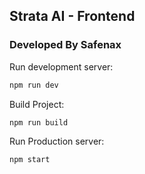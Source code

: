 ## Strata AI - Frontend
### Developed By Safenax

Run development server:

```bash
npm run dev
```

Build Project:

```bash
npm run build
```

Run Production server:

```bash
npm start
```
